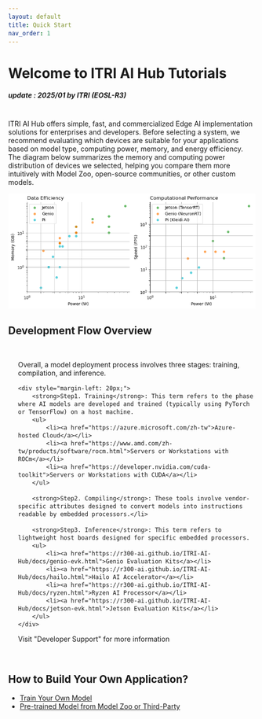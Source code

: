 ```yaml
---
layout: default
title: Quick Start
nav_order: 1
---
```


# Welcome to ITRI AI Hub Tutorials
##### update : 2025/01 by ITRI (EOSL-R3)

<br>ITRI AI Hub offers simple, fast, and commercialized Edge AI implementation solutions for enterprises and developers. Before selecting a system, we recommend evaluating which devices are suitable for your applications based on model type, computing power, memory, and energy efficiency. The diagram below summarizes the memory and computing power distribution of devices we selected, helping you compare them more intuitively with Model Zoo, open-source communities, or other custom models.

<div align="center"><img src="./docs/assets/images/pages/metric_of_all_devices.png" width="760"/></div>


## **Development Flow Overview**

<div style="margin-left: 20px;">
<br>

<p>Overall, a model deployment process involves three stages: training, compilation, and inference.</p>

    <div style="margin-left: 20px;">
        <strong>Step1. Training</strong>: This term refers to the phase where AI models are developed and trained (typically using PyTorch or TensorFlow) on a host machine.
        <ul>
            <li><a href="https://azure.microsoft.com/zh-tw">Azure-hosted Cloud</a></li>
            <li><a href="https://www.amd.com/zh-tw/products/software/rocm.html">Servers or Workstations with ROCm</a></li>
            <li><a href="https://developer.nvidia.com/cuda-toolkit">Servers or Workstations with CUDA</a></li>
        </ul>

        <strong>Step2. Compiling</strong>: These tools involve vendor-specific attributes designed to convert models into instructions readable by embedded processors.</li>

        <strong>Step3. Inference</strong>: This term refers to lightweight host boards designed for specific embedded processors. 
        <ul>
            <li><a href="https://r300-ai.github.io/ITRI-AI-Hub/docs/genio-evk.html">Genio Evaluation Kits</a></li>
            <li><a href="https://r300-ai.github.io/ITRI-AI-Hub/docs/hailo.html">Hailo AI Accelerator</a></li>
            <li><a href="https://r300-ai.github.io/ITRI-AI-Hub/docs/ryzen.html">Ryzen AI Processor</a></li>
            <li><a href="https://r300-ai.github.io/ITRI-AI-Hub/docs/jetson-evk.html">Jetson Evaluation Kits</a></li>
        </ul>
    </div>

Visit "Developer Support" for more information
</div><br>


## **How to Build Your Own Application?**

* [Train Your Own Model]()
* [Pre-trained Model from Model Zoo or Third-Party]()
